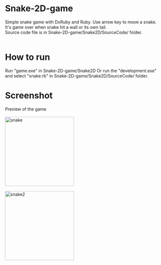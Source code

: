 # Snake-2D-game
Simple snake game with DxRuby and Ruby. Use arrow key to move a snake. It's game over when snake hit a wall or its own tail.<br>
Source code file is in Snake-2D-game/Snake2D/SourceCode/ folder.
<br><br>

# How to run
Run "game.exe" in Snake-2D-game/Snake2D
Or run the "development.exe" and select "snake.rb" in Snake-2D-game/Snake2D/SourceCode/ folder.
<br>
# Screenshot
Preview of the game<br><br>
<img width="227" alt="snake" src="https://user-images.githubusercontent.com/69473375/133964179-38a3897d-e3d0-4251-827e-303d908a97f7.PNG"><br><br>
<img width="227" alt="snake2" src="https://user-images.githubusercontent.com/69473375/133964184-13f98be7-2fa6-424a-8592-d4d060560d94.PNG">
>
